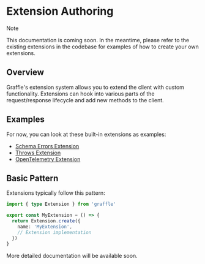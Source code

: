 # Extension Authoring

> [!NOTE]
> This documentation is coming soon. In the meantime, please refer to the existing extensions in the codebase for examples of how to create your own extensions.

## Overview

Graffle's extension system allows you to extend the client with custom functionality. Extensions can hook into various parts of the request/response lifecycle and add new methods to the client.

## Examples

For now, you can look at these built-in extensions as examples:

- [Schema Errors Extension](https://github.com/graffle-js/graffle/tree/main/src/extensions/SchemaErrors)
- [Throws Extension](https://github.com/graffle-js/graffle/tree/main/src/extensions/Throws)
- [OpenTelemetry Extension](https://github.com/graffle-js/graffle/tree/main/src/extensions/Opentelemetry)

## Basic Pattern

Extensions typically follow this pattern:

```ts
import { type Extension } from 'graffle'

export const MyExtension = () => {
  return Extension.create({
    name: 'MyExtension',
    // Extension implementation
  })
}
```

More detailed documentation will be available soon.
